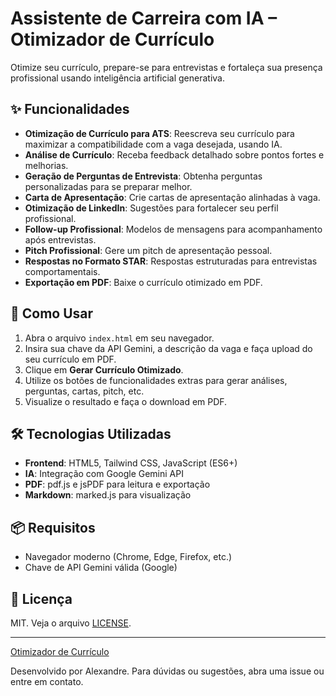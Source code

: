 # Assistente de Carreira com IA – Otimizador de Currículo

Otimize seu currículo, prepare-se para entrevistas e fortaleça sua presença profissional usando inteligência artificial generativa.

## ✨ Funcionalidades
- **Otimização de Currículo para ATS**: Reescreva seu currículo para maximizar a compatibilidade com a vaga desejada, usando IA.
- **Análise de Currículo**: Receba feedback detalhado sobre pontos fortes e melhorias.
- **Geração de Perguntas de Entrevista**: Obtenha perguntas personalizadas para se preparar melhor.
- **Carta de Apresentação**: Crie cartas de apresentação alinhadas à vaga.
- **Otimização de LinkedIn**: Sugestões para fortalecer seu perfil profissional.
- **Follow-up Profissional**: Modelos de mensagens para acompanhamento após entrevistas.
- **Pitch Profissional**: Gere um pitch de apresentação pessoal.
- **Respostas no Formato STAR**: Respostas estruturadas para entrevistas comportamentais.
- **Exportação em PDF**: Baixe o currículo otimizado em PDF.

## 🚀 Como Usar
1. Abra o arquivo `index.html` em seu navegador.
2. Insira sua chave da API Gemini, a descrição da vaga e faça upload do seu currículo em PDF.
3. Clique em **Gerar Currículo Otimizado**.
4. Utilize os botões de funcionalidades extras para gerar análises, perguntas, cartas, pitch, etc.
5. Visualize o resultado e faça o download em PDF.

## 🛠️ Tecnologias Utilizadas
- **Frontend**: HTML5, Tailwind CSS, JavaScript (ES6+)
- **IA**: Integração com Google Gemini API
- **PDF**: pdf.js e jsPDF para leitura e exportação
- **Markdown**: marked.js para visualização

## 📦 Requisitos
- Navegador moderno (Chrome, Edge, Firefox, etc.)
- Chave de API Gemini válida (Google)

## 📄 Licença
MIT. Veja o arquivo [LICENSE](LICENSE).

---
[Otimizador de Currículo](https://alex-des-santos.github.io/resume-otimizator/)

Desenvolvido por Alexandre. Para dúvidas ou sugestões, abra uma issue ou entre em contato.
